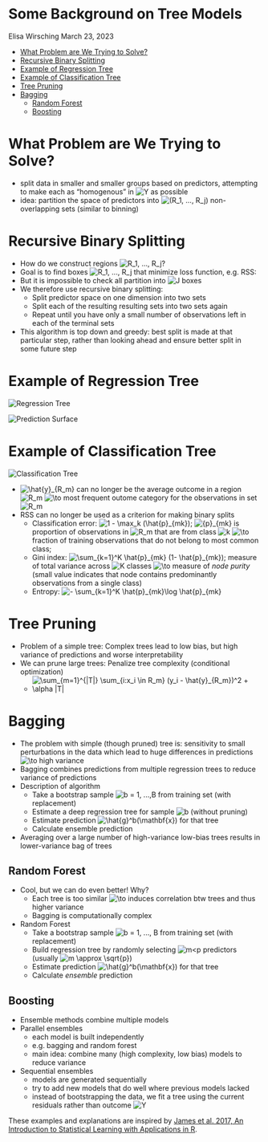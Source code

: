 Some Background on Tree Models
================
Elisa Wirsching
March 23, 2023

- <a href="#what-problem-are-we-trying-to-solve"
  id="toc-what-problem-are-we-trying-to-solve">What Problem are We Trying
  to Solve?</a>
- <a href="#recursive-binary-splitting"
  id="toc-recursive-binary-splitting">Recursive Binary Splitting</a>
- <a href="#example-of-regression-tree"
  id="toc-example-of-regression-tree">Example of Regression Tree</a>
- <a href="#example-of-classification-tree"
  id="toc-example-of-classification-tree">Example of Classification
  Tree</a>
- <a href="#tree-pruning" id="toc-tree-pruning">Tree Pruning</a>
- <a href="#bagging" id="toc-bagging">Bagging</a>
  - <a href="#random-forest" id="toc-random-forest">Random Forest</a>
  - <a href="#boosting" id="toc-boosting">Boosting</a>

# What Problem are We Trying to Solve?

- split data in smaller and smaller groups based on predictors,
  attempting to make each as “homogenous” in
  ![Y](https://latex.codecogs.com/png.image?%5Cdpi%7B110%7D&space;%5Cbg_white&space;Y "Y")
  as possible
- idea: partition the space of predictors into
  ![(R_1, ..., R_j)](https://latex.codecogs.com/png.image?%5Cdpi%7B110%7D&space;%5Cbg_white&space;%28R_1%2C%20...%2C%20R_j%29 "(R_1, ..., R_j)")
  non-overlapping sets (similar to binning)

# Recursive Binary Splitting

- How do we construct regions
  ![R_1, ..., R_j](https://latex.codecogs.com/png.image?%5Cdpi%7B110%7D&space;%5Cbg_white&space;R_1%2C%20...%2C%20R_j "R_1, ..., R_j")?
- Goal is to find boxes
  ![R_1, ..., R_j](https://latex.codecogs.com/png.image?%5Cdpi%7B110%7D&space;%5Cbg_white&space;R_1%2C%20...%2C%20R_j "R_1, ..., R_j")
  that minimize loss function, e.g. RSS:
- But it is impossible to check all partition into
  ![J](https://latex.codecogs.com/png.image?%5Cdpi%7B110%7D&space;%5Cbg_white&space;J "J")
  boxes
- We therefore use recursive binary splitting:
  - Split predictor space on one dimension into two sets
  - Split each of the resulting resulting sets into two sets again
  - Repeat until you have only a small number of observations left in
    each of the terminal sets
- This algorithm is top down and greedy: best split is made at that
  particular step, rather than looking ahead and ensure better split in
  some future step

# Example of Regression Tree

![Regression Tree](tree1.png)

![Prediction Surface](tree2.png)

# Example of Classification Tree

![Classification Tree](tree3.png)

- ![\hat{y}\_{R_m}](https://latex.codecogs.com/png.image?%5Cdpi%7B110%7D&space;%5Cbg_white&space;%5Chat%7By%7D_%7BR_m%7D "\hat{y}_{R_m}")
  can no longer be the average outcome in a region
  ![R_m](https://latex.codecogs.com/png.image?%5Cdpi%7B110%7D&space;%5Cbg_white&space;R_m "R_m")
  ![\to](https://latex.codecogs.com/png.image?%5Cdpi%7B110%7D&space;%5Cbg_white&space;%5Cto "\to")
  most frequent outome category for the observations in set
  ![R_m](https://latex.codecogs.com/png.image?%5Cdpi%7B110%7D&space;%5Cbg_white&space;R_m "R_m")
- RSS can no longer be used as a criterion for making binary splits
  - Classification error:
    ![1 - \max_k (\hat{p}\_{mk})](https://latex.codecogs.com/png.image?%5Cdpi%7B110%7D&space;%5Cbg_white&space;1%20-%20%5Cmax_k%20%28%5Chat%7Bp%7D_%7Bmk%7D%29 "1 - \max_k (\hat{p}_{mk})");
    ![{p}\_{mk}](https://latex.codecogs.com/png.image?%5Cdpi%7B110%7D&space;%5Cbg_white&space;%7Bp%7D_%7Bmk%7D "{p}_{mk}")
    is proportion of observations in
    ![R_m](https://latex.codecogs.com/png.image?%5Cdpi%7B110%7D&space;%5Cbg_white&space;R_m "R_m")
    that are from class
    ![k](https://latex.codecogs.com/png.image?%5Cdpi%7B110%7D&space;%5Cbg_white&space;k "k")
    ![\to](https://latex.codecogs.com/png.image?%5Cdpi%7B110%7D&space;%5Cbg_white&space;%5Cto "\to")
    fraction of training observations that do not belong to most common
    class;
  - Gini index:
    ![\sum\_{k=1}^K \hat{p}\_{mk} (1- \hat{p}\_{mk})](https://latex.codecogs.com/png.image?%5Cdpi%7B110%7D&space;%5Cbg_white&space;%5Csum_%7Bk%3D1%7D%5EK%20%5Chat%7Bp%7D_%7Bmk%7D%20%281-%20%5Chat%7Bp%7D_%7Bmk%7D%29 "\sum_{k=1}^K \hat{p}_{mk} (1- \hat{p}_{mk})");
    measure of total variance across
    ![K](https://latex.codecogs.com/png.image?%5Cdpi%7B110%7D&space;%5Cbg_white&space;K "K")
    classes
    ![\to](https://latex.codecogs.com/png.image?%5Cdpi%7B110%7D&space;%5Cbg_white&space;%5Cto "\to")
    measure of *node purity* (small value indicates that node contains
    predominantly observations from a single class)
  - Entropy:
    ![- \sum\_{k=1}^K \hat{p}\_{mk}\log \hat{p}\_{mk}](https://latex.codecogs.com/png.image?%5Cdpi%7B110%7D&space;%5Cbg_white&space;-%20%5Csum_%7Bk%3D1%7D%5EK%20%5Chat%7Bp%7D_%7Bmk%7D%5Clog%20%5Chat%7Bp%7D_%7Bmk%7D "- \sum_{k=1}^K \hat{p}_{mk}\log \hat{p}_{mk}")

# Tree Pruning

- Problem of a simple tree: Complex trees lead to low bias, but high
  variance of predictions and worse interpretability
- We can prune large trees: Penalize tree complexity (conditional
  optimization)
  - ![\sum\_{m=1}^{\|T\|} \sum\_{i:x_i \in R_m} (y_i - \hat{y}\_{R_m})^2 + \alpha \|T\|](https://latex.codecogs.com/png.image?%5Cdpi%7B110%7D&space;%5Cbg_white&space;%5Csum_%7Bm%3D1%7D%5E%7B%7CT%7C%7D%20%5Csum_%7Bi%3Ax_i%20%5Cin%20R_m%7D%20%28y_i%20-%20%5Chat%7By%7D_%7BR_m%7D%29%5E2%20%2B%20%5Calpha%20%7CT%7C "\sum_{m=1}^{|T|} \sum_{i:x_i \in R_m} (y_i - \hat{y}_{R_m})^2 + \alpha |T|")

# Bagging

- The problem with simple (though pruned) tree is: sensitivity to small
  perturbations in the data which lead to huge differences in
  predictions
  ![\to](https://latex.codecogs.com/png.image?%5Cdpi%7B110%7D&space;%5Cbg_white&space;%5Cto "\to")
  high variance
- Bagging combines predictions from multiple regression trees to reduce
  variance of predictions
- Description of algorithm
  - Take a bootstrap sample
    ![b = 1, ...,B](https://latex.codecogs.com/png.image?%5Cdpi%7B110%7D&space;%5Cbg_white&space;b%20%3D%201%2C%20...%2CB "b = 1, ...,B")
    from training set (with replacement)
  - Estimate a deep regression tree for sample
    ![b](https://latex.codecogs.com/png.image?%5Cdpi%7B110%7D&space;%5Cbg_white&space;b "b")
    (without pruning)
  - Estimate prediction
    ![\hat{g}^b(\mathbf{x})](https://latex.codecogs.com/png.image?%5Cdpi%7B110%7D&space;%5Cbg_white&space;%5Chat%7Bg%7D%5Eb%28%5Cmathbf%7Bx%7D%29 "\hat{g}^b(\mathbf{x})")
    for that tree
  - Calculate ensemble prediction
- Averaging over a large number of high-variance low-bias trees results
  in lower-variance bag of trees

## Random Forest

- Cool, but we can do even better! Why?
  - Each tree is too similar
    ![\to](https://latex.codecogs.com/png.image?%5Cdpi%7B110%7D&space;%5Cbg_white&space;%5Cto "\to")
    induces correlation btw trees and thus higher variance
  - Bagging is computationally complex
- Random Forest
  - Take a bootstrap sample
    ![b = 1, ..., B](https://latex.codecogs.com/png.image?%5Cdpi%7B110%7D&space;%5Cbg_white&space;b%20%3D%201%2C%20...%2C%20B "b = 1, ..., B")
    from training set (with replacement)
  - Build regression tree by randomly selecting
    ![m\<p](https://latex.codecogs.com/png.image?%5Cdpi%7B110%7D&space;%5Cbg_white&space;m%3Cp "m<p")
    predictors (usually
    ![m \approx \sqrt{p}](https://latex.codecogs.com/png.image?%5Cdpi%7B110%7D&space;%5Cbg_white&space;m%20%5Capprox%20%5Csqrt%7Bp%7D "m \approx \sqrt{p}"))
  - Estimate prediction
    ![\hat{g}^b(\mathbf{x})](https://latex.codecogs.com/png.image?%5Cdpi%7B110%7D&space;%5Cbg_white&space;%5Chat%7Bg%7D%5Eb%28%5Cmathbf%7Bx%7D%29 "\hat{g}^b(\mathbf{x})")
    for that tree
  - Calculate *ensemble* prediction

## Boosting

- Ensemble methods combine multiple models
- Parallel ensembles
  - each model is built independently
  - e.g. bagging and random forest
  - main idea: combine many (high complexity, low bias) models to reduce
    variance
- Sequential ensembles
  - models are generated sequentially
  - try to add new models that do well where previous models lacked
  - instead of bootstrapping the data, we fit a tree using the current
    residuals rather than outcome
    ![Y](https://latex.codecogs.com/png.image?%5Cdpi%7B110%7D&space;%5Cbg_white&space;Y "Y")

These examples and explanations are inspired by [James et al. 2017, An
Introduction to Statistical Learning with Applications in
R](https://www.statlearning.com/).
